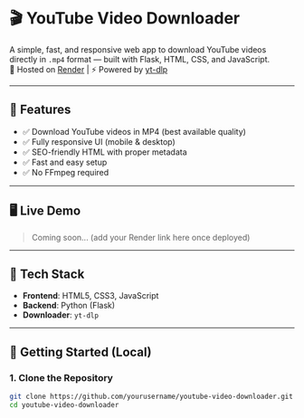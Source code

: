 # 🎬 YouTube Video Downloader

A simple, fast, and responsive web app to download YouTube videos directly in `.mp4` format — built with Flask, HTML, CSS, and JavaScript.  
🚀 Hosted on [Render](https://render.com) | ⚡ Powered by [yt-dlp](https://github.com/yt-dlp/yt-dlp)

---

## 📸 Features

- ✅ Download YouTube videos in MP4 (best available quality)
- ✅ Fully responsive UI (mobile & desktop)
- ✅ SEO-friendly HTML with proper metadata
- ✅ Fast and easy setup
- ✅ No FFmpeg required

---

## 🖥️ Live Demo

> Coming soon... (add your Render link here once deployed)

---

## 🔧 Tech Stack

- **Frontend**: HTML5, CSS3, JavaScript
- **Backend**: Python (Flask)
- **Downloader**: `yt-dlp`

---

## 🚀 Getting Started (Local)

### 1. Clone the Repository
```bash
git clone https://github.com/yourusername/youtube-video-downloader.git
cd youtube-video-downloader
